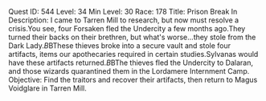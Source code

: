 Quest ID: 544
Level: 34
Min Level: 30
Race: 178
Title: Prison Break In
Description: I came to Tarren Mill to research, but now must resolve a crisis.You see, four Forsaken fled the Undercity a few months ago.They turned their backs on their brethren, but what's worse...they stole from the Dark Lady.$B$BThese thieves broke into a secure vault and stole four artifacts, items our apothecaries required in certain studies.Sylvanas would have these artifacts returned.$B$BThe thieves fled the Undercity to Dalaran, and those wizards quarantined them in the Lordamere Internment Camp.
Objective: Find the traitors and recover their artifacts, then return to Magus Voidglare in Tarren Mill.
